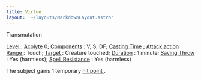 ```yaml
---
title: Virtue
layout: '~/layouts/MarkdownLayout.astro'
---
```

Transmutation

[ Level ](/modern.d20.srd/fx/level) : [ Acolyte](/modern.d20.srd/classes/advanced/acolyte) 0; [ Components](/modern.d20.srd/fx/components) : V, S, DF; [ Casting Time](/modern.d20.srd/fx/casting.time) ; [ Attack action](/modern.d20.srd/combat/attack.actions) [ Range ](/modern.d20.srd/fx/range) :
Touch; [ Target ](/modern.d20.srd/fx/target) : Creature touched; [ Duration](/modern.d20.srd/fx/duration) : 1 minute; [ Saving Throw](/modern.d20.srd/basics/saving.throws) : Yes (harmless); [ Spell Resistance](/modern.d20.srd/special.abilities/spell.resistance) : Yes (harmless)

The subject gains 1 temporary [ hit point ](/modern.d20.srd/combat/hit.points)
.

